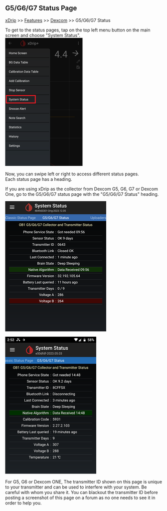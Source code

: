 ## G5/G6/G7 Status Page
[xDrip](../README.md) >> [Features](./Features_page.md) >> [Dexcom](./Dexcom_page.md) >> G5/G6/G7 Status  
  
To get to the status pages, tap on the top left menu button on the main screen and choose "System Status".  
![](./images/SysStatDrop.png)  
  
Now, you can swipe left or right to access different status pages.  
Each status page has a heading.  
  
If you are using xDrip as the collector from Dexcom G5, G6, G7 or Dexcom One, go to the G5/G6/G7 status page with the "G5/G6/G7 Status" heading.  
  
![](./Dexcom/images/system-status-pg_G7.png)  
  
![](./images/system-status-pg.png)  
  
For G5, G6 or Dexcom ONE, The transmitter ID shown on this page is unique to your transmitter and can be used to interfere with your system.  Be careful with whom you share it.  You can blackout the transmitter ID before posting a screenshot of this page on a forum as no one needs to see it in order to help you.  
  
